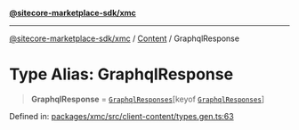 [**@sitecore-marketplace-sdk/xmc**](../../../../README.md)

***

[@sitecore-marketplace-sdk/xmc](../../../../README.md) / [Content](../README.md) / GraphqlResponse

# Type Alias: GraphqlResponse

> **GraphqlResponse** = [`GraphqlResponses`](GraphqlResponses.md)\[keyof [`GraphqlResponses`](GraphqlResponses.md)\]

Defined in: [packages/xmc/src/client-content/types.gen.ts:63](https://github.com/Sitecore/marketplace-sdk/blob/047115917e8843232ba2a4ba284b67585698b1c5/packages/xmc/src/client-content/types.gen.ts#L63)
